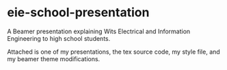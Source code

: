 # eie-school-presentation
A Beamer presentation explaining Wits Electrical and Information Engineering to high school students.

 Attached is one of my presentations, the tex source code, my style file, and my beamer theme modifications. 

